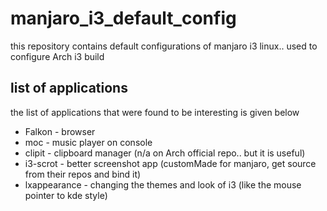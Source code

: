 # manjaro_i3_default_config
this repository contains default configurations of manjaro i3 linux.. used to configure Arch i3 build

## list of applications
the list of applications that were found to be interesting is given below
* Falkon 	-	browser
* moc		-	music player on console
* clipit	-	clipboard manager (n/a on Arch official repo.. but it is useful)
* i3-scrot 	-	better screenshot app (customMade for manjaro, get source from their repos  and bind it)
* lxappearance	-	changing the themes and look of i3 (like the mouse pointer to kde style)
